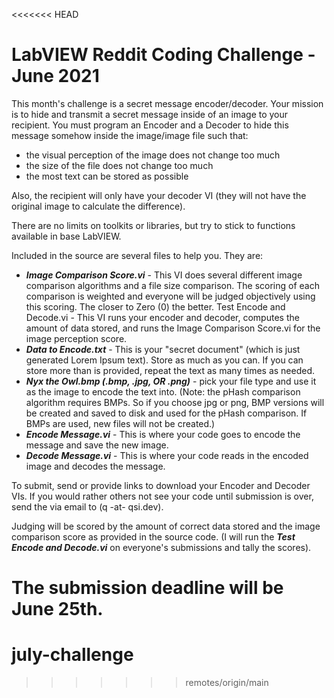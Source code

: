 <<<<<<< HEAD
# LabVIEW Reddit Coding Challenge - June 2021

This month's challenge is a secret message encoder/decoder.  Your mission is to hide and transmit a secret message inside of an image to your recipient.  You must program an Encoder and a Decoder to hide this message somehow inside the image/image file such that:

- the visual perception of the image does not change too much
- the size of the file does not change too much
- the most text can be stored as possible

Also, the recipient will only have your decoder VI (they will not have the original image to calculate the difference).

There are no limits on toolkits or libraries, but try to stick to functions available in base LabVIEW.

Included in the source are several files to help you. They are: 
- **_Image Comparison Score.vi_** - This VI does several different image comparison algorithms and a file size comparison.  The scoring of each comparison is weighted and everyone will be judged objectively using this scoring.  The closer to Zero (0) the better.
Test Encode and Decode.vi - This VI runs your encoder and decoder, computes the amount of data stored, and runs the Image Comparison Score.vi for the image perception score.
- **_Data to Encode.txt_** - This is your "secret document" (which is just generated Lorem Ipsum text).  Store as much as you can.  If you can store more than is provided, repeat the text as many times as needed.
- **_Nyx the Owl.bmp (.bmp, .jpg, OR .png)_** - pick your file type and use it as the image to encode the text into.  (Note: the pHash comparison algorithm requires BMPs.  So if you choose jpg or png, BMP versions will be created and saved to disk and used for the pHash comparison. If BMPs are used, new files will not be created.)
- **_Encode Message.vi_** - This is where your code goes to encode the message and save the new image.
- **_Decode Message.vi_** - This is where your code reads in the encoded image and decodes the message.

To submit, send or provide links to download your Encoder and Decoder VIs.  If you would rather others not see your code until submission is over, send the via email to (q -at- qsi.dev).

Judging will be scored by the amount of correct data stored and the image comparison score as provided in the source code.  (I will run the **_Test Encode and Decode.vi_** on everyone's submissions and tally the scores).

The submission deadline will be June 25th.
=======
# july-challenge
>>>>>>> remotes/origin/main
